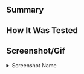 ## Summary

<!--Provide a summary of this Pull Request. -->

## How It Was Tested

<!-- Explain how you tested this change before merging. -->

## Screenshot/Gif

<!-- If applicable, show off the user-facing changes. -->

<details>

<summary>Screenshot Name</summary>

<!-- file here -->

</details>
